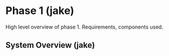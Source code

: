 # Phase 1 (jake)

High level overview of phase 1. Requirements, components used.

## System Overview (jake)
